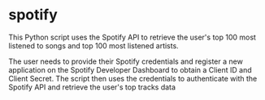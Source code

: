 # spotify
This Python script uses the Spotify API to retrieve the user's top 100 most listened to songs and top 100 most listened artists.

The user needs to provide their Spotify credentials and register a new application on the Spotify Developer Dashboard to obtain a Client ID and Client Secret. The script then uses the credentials to authenticate with the Spotify API and retrieve the user's top tracks data
